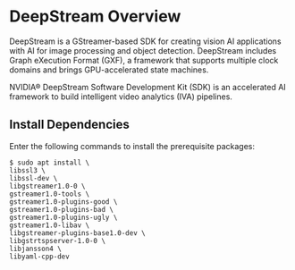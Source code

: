 # DeepStream Overview

DeepStream is a GStreamer-based SDK for creating vision AI applications with AI for image processing and object detection. DeepStream includes Graph eXecution Format (GXF), a framework that supports multiple clock domains and brings GPU-accelerated state machines.


NVIDIA® DeepStream Software Development Kit (SDK) is an accelerated AI framework to build intelligent video analytics (IVA) pipelines.

## Install Dependencies

Enter the following commands to install the prerequisite packages:

```
$ sudo apt install \
libssl3 \
libssl-dev \
libgstreamer1.0-0 \
gstreamer1.0-tools \
gstreamer1.0-plugins-good \
gstreamer1.0-plugins-bad \
gstreamer1.0-plugins-ugly \
gstreamer1.0-libav \
libgstreamer-plugins-base1.0-dev \
libgstrtspserver-1.0-0 \
libjansson4 \
libyaml-cpp-dev
```